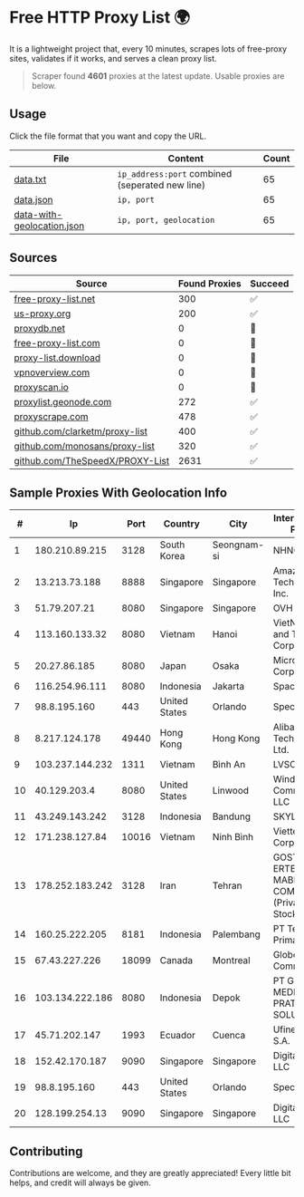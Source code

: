 
# Free HTTP Proxy List 🌍

It is a lightweight project that, every 10 minutes, scrapes lots of free-proxy sites, validates if it works, and serves a clean proxy list.


> Scraper found **4601** proxies at the latest update. Usable proxies are below.

## Usage

Click the file format that you want and copy the URL.


|File|Content|Count|
|----|-------|-----|
|[data.txt](https://raw.githubusercontent.com/themiralay/Proxy-List-World/master/data.txt)|`ip_address:port` combined (seperated new line)|65|
|[data.json](https://raw.githubusercontent.com/themiralay/Proxy-List-World/master/data.json)|`ip, port`|65|
|[data-with-geolocation.json](https://raw.githubusercontent.com/themiralay/Proxy-List-World/master/data-with-geolocation.json)|`ip, port, geolocation`|65|

## Sources

|Source|Found Proxies|Succeed|
|------|-------------|-------|
|[free-proxy-list.net](https://free-proxy-list.net)|300|✅|
|[us-proxy.org](https://www.us-proxy.org)|200|✅|
|[proxydb.net](http://proxydb.net)|0|🚫|
|[free-proxy-list.com](https://free-proxy-list.com/?page=&port=&type%5B%5D=http&type%5B%5D=https&up_time=0&search=Search)|0|🚫|
|[proxy-list.download](https://www.proxy-list.download/HTTP)|0|🚫|
|[vpnoverview.com](https://vpnoverview.com/privacy/anonymous-browsing/free-proxy-servers)|0|🚫|
|[proxyscan.io](https://www.proxyscan.io)|0|🚫|
|[proxylist.geonode.com](https://proxylist.geonode.com/api/proxy-list?limit=300&page=1&sort_by=lastChecked&sort_type=desc&protocols=http,https)|272|✅|
|[proxyscrape.com](https://api.proxyscrape.com/v2/?request=displayproxies&protocol=http&timeout=10000&country=all&ssl=all&anonymity=all)|478|✅|
|[github.com/clarketm/proxy-list](https://raw.githubusercontent.com/clarketm/proxy-list/master/proxy-list-raw.txt)|400|✅|
|[github.com/monosans/proxy-list](https://raw.githubusercontent.com/monosans/proxy-list/main/proxies/http.txt)|320|✅|
|[github.com/TheSpeedX/PROXY-List](https://raw.githubusercontent.com/TheSpeedX/PROXY-List/master/http.txt)|2631|✅|


## Sample Proxies With Geolocation Info

|#|Ip|Port|Country|City|Internet Service Provider|
|-|--|----|-------|----|-------------------------|
|1|180.210.89.215|3128|South Korea|Seongnam-si|NHNCLOUD|
|2|13.213.73.188|8888|Singapore|Singapore|Amazon Technologies Inc.|
|3|51.79.207.21|8080|Singapore|Singapore|OVH SAS|
|4|113.160.133.32|8080|Vietnam|Hanoi|VietNam Post and Telecom Corporation|
|5|20.27.86.185|8080|Japan|Osaka|Microsoft Corporation|
|6|116.254.96.111|8080|Indonesia|Jakarta|SpaceX Starlink|
|7|98.8.195.160|443|United States|Orlando|Spectrum|
|8|8.217.124.178|49440|Hong Kong|Hong Kong|Alibaba (US) Technology Co., Ltd.|
|9|103.237.144.232|1311|Vietnam|Bình An|LVSOFT|
|10|40.129.203.4|8080|United States|Linwood|Windstream Communications LLC|
|11|43.249.143.242|3128|Indonesia|Bandung|SKYLINE|
|12|171.238.127.84|10016|Vietnam|Ninh Bình|Viettel Corporation|
|13|178.252.183.242|3128|Iran|Tehran|GOSTARESH-E-ERTEBATAT-E MABNA COMPANY (Private Joint Stock)|
|14|160.25.222.205|8181|Indonesia|Palembang|PT Telemedia Prima Nusantara|
|15|67.43.227.226|18099|Canada|Montreal|GloboTech Communications|
|16|103.134.222.186|8080|Indonesia|Depok|PT GLOBAL MEDIA PRATAMA SOLUSINDO|
|17|45.71.202.147|1993|Ecuador|Cuenca|Ufinet Panama S.A.|
|18|152.42.170.187|9090|Singapore|Singapore|DigitalOcean, LLC|
|19|98.8.195.160|443|United States|Orlando|Spectrum|
|20|128.199.254.13|9090|Singapore|Singapore|DigitalOcean, LLC|



## Contributing

Contributions are welcome, and they are greatly appreciated! Every
little bit helps, and credit will always be given.

